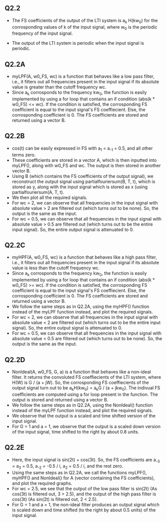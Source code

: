 ## Q2.2

-   The FS coefficients of the output of the LTI system is
    a<sub>k</sub> H(kw<sub>0</sub>) for the corrosponding values of k of the input signal, where w<sub>0</sub> is the periodic frequency of the input signal.
    
-   The output of the LTI system is periodic when the input signal is
    periodic. 
    
## Q2.2A

-   myLPF(A, w0_FS, wc) is a function that behaves like a low pass filter, i.e., it filters out all frequencies present in the input signal if its absolute value is greater than the cutoff frequency wc.
-    Since a<sub>k</sub> corrosponds to the frequency kw<sub>0</sub>, the function is easily implemented by using a for loop that contains an if condition (abs(k * w0_FS) <= wc). If the condition is satisfied, the corrosponding FS coefficient is equal to the input signal's FS coeffiecient. Else, the corrosponding coefficient is 0. The FS coefficients are stored and returned using a vector B.

## Q2.2B

-   cos(t) can be easily expressed in FS with a<sub>1</sub> = a<sub>-1</sub> = 0.5, and all other terms zero.
- These coefficients are stored in a vector A, which is then inputted into myLPF(), along with w0_FS and wc. The output is then stored in another vector B.
-   Using B (which contains the FS coefficients of the output signal), we reconstruct the output signal using partialfouriersum(B, T, t), which is stored as y, along with the input signal which is stored as x (using partialfouriersum(A, T, t).
-   We then plot all the required signals.
-   For wc = 2, we can observe that all frequencies in the input signal with absolute value > 2 are filtered out (which turns out to be none). So, the output is the same as the input.
-   For wc = 0.5, we can observe that all frequencies in the input signal with absolute value > 0.5 are filtered out (which turns out to be the entire input signal). So, the entire output signal is attenuated to 0.

## Q2.2C

-   myHPF(A, w0_FS, wc) is a function that behaves like a high pass filter, i.e., it filters out all frequencies present in the input signal if its absolute value is less than the cutoff frequency wc.
-    Since a<sub>k</sub> corrosponds to the frequency kw<sub>0</sub>, the function is easily implemented by using a for loop that contains an if condition (abs(k * w0_FS) >= wc). If the condition is satisfied, the corrosponding FS coefficient is equal to the input signal's FS coeffiecient. Else, the corrosponding coefficient is 0. The FS coefficients are stored and returned using a vector B.
-   We follow the same steps as in Q2.2A, using the myHPF() function instead of the myLPF function instead, and plot the required signals.
-   For wc = 2, we can observe that all frequencies in the input signal with absolute value < 2 are filtered out (which turns out to be the entire input signal). So, the entire output signal is attenuated to 0.
-   For wc = 0.5, we can observe that all frequencies in the input signal with absolute value < 0.5 are filtered out (which turns out to be none). So, the output is the same as the input.

## Q2.2D

-   NonIdeal(A, w0_FS, G, a) is a function that behaves like a non-ideal filter. It returns the convoluted FS coeffiecients of the LTI system, where H(W) is G / (a + jW). So, the corrosponding FS coeffiecients of the output signal turn out to be a<sub>k</sub>H(kw<sub>0</sub>) = a<sub>k</sub>G / (a + jkw<sub>0</sub>). The indivual FS coefficients are computed using a for loop present in the function. The output is stored and returned using a vector B.
-   We follow the same steps as in Q2.2A, using the NonIdeal() function instead of the myLPF function instead, and plot the required signals.
-   We observe that the output is a scaled and time shifted version of the input signal.
-   For G = 1 and a = 1, we observe that the output is a scaled down version of the input signal, time shifted to the right by about 0.8 units.

## Q2.2E

-   Here, the input signal is sin(2t) + cos(3t). So, the FS coefficients are a<sub>-3</sub> = a<sub>3</sub> = 0.5, a<sub>-2</sub> = -0.5 / i, a<sub>2</sub> = 0.5 / i, and the rest zero. 
-   Using the same steps as in Q2.2A, we call the functions myLPF(), myHPF() and NonIdeal() for A (vector containing the FS coefficients), and plot the required graphs.
-   For wc = 2.5, we see that the output of the low pass filter is sin(2t) (As cos(3t) is filtered out, 3 > 2.5), and the output of the high pass filter is cos(3t) (As sin(2t) is filtered out, 2 < 2.5).
-   For G = 1 and a = 1, the non-ideal filter produces an output signal which is scaled down and time shifted (to the right by about 0.5 units) of the input signal.
